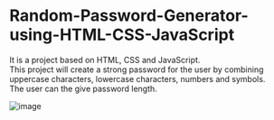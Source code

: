 # Random-Password-Generator-using-HTML-CSS-JavaScript

It is a project based on HTML, CSS and JavaScript. <br>
This project will create a strong password for the user by combining uppercase characters, lowercase characters, numbers and symbols. <br>
The user can the give password length. <br>

![image](https://user-images.githubusercontent.com/95978839/197980540-b6bc049e-906e-4e91-90f1-ae4d66692b6d.png)
